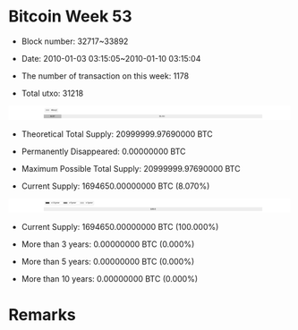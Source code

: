 # Bitcoin Week 53

- Block number: 32717~33892

- Date: 2010-01-03 03:15:05~2010-01-10 03:15:04

- The number of transaction on this week: 1178

- Total utxo: 31218

![](../images/mined_week53.png)

- Theoretical Total Supply: 20999999.97690000 BTC

- Permanently Disappeared: 0.00000000 BTC

- Maximum Possible Total Supply: 20999999.97690000 BTC

- Current Supply: 1694650.00000000 BTC (8.070%)

![](../images/year_week53.png)


- Current Supply: 1694650.00000000 BTC (100.000%)

- More than 3 years: 0.00000000 BTC (0.000%)

- More than 5 years: 0.00000000 BTC (0.000%)

- More than 10 years: 0.00000000 BTC (0.000%)

# Remarks


